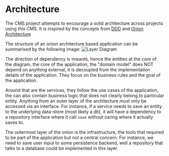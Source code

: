 Architecture
============

The CMS project attempts to encourage a solid architecture across projects using this CMS.
It is inspired by the concepts from [DDD][ddd] and [Onion Architecture][onion]

[ddd]: https://en.wikipedia.org/wiki/Domain-driven_design
[onion]: https://blog.8thlight.com/uncle-bob/2012/08/13/the-clean-architecture.html

The structure of an onion architecture based application can be summarised by the following image:
![Layer Diagram](http://blog.8thlight.com/assets/posts/2012-08-13-the-clean-architecture/CleanArchitecture-81565aba46f035911a5018e77a0f2d4e.jpg)

The direction of dependency is inwards, hence the entities at the core of the diagram, the core
of the application, the "domain model" does NOT depend on anything external, it is decoupled from the implementation
details of the application. They focus on the business rules and the goal of the application.

Around that are the services, they follow the use cases of the application, the can also contain
business logic that does not clearly belong to particular entity. Anything from an outer layer of
the architecture must only be accessed via an interface. For instance, if a service needs to save
an entity to the underlying data-store (most likely a db), it will have a dependency to a repository
interface where it call `save` without caring where it actually saves to.

The outermost layer of the onion is the infrastructure, the tools that required to be part of the application but
not a central concern. For instance, we need to save user input to some persistence backend, well a
repository that talks to a database could be implemented in this layer.

